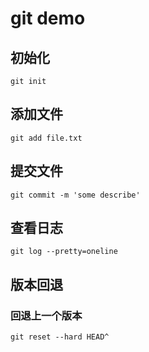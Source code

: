 # git demo

## 初始化
```git
git init
```

## 添加文件
```git
git add file.txt
```

## 提交文件
```git
git commit -m 'some describe'
```

## 查看日志
```git
git log --pretty=oneline
```

## 版本回退

### 回退上一个版本
```git
git reset --hard HEAD^
```


